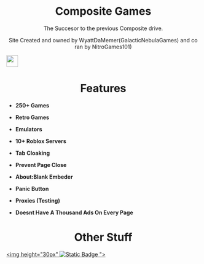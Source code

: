 <p align="center">

</p>

<h1 align="center">Composite Games</h1>
<p align="center">The Succesor to the previous Composite drive.</p>
<p align="Center">Site Created and owned by WyattDaMemer(GalacticNebulaGames) and co ran by NitroGames101)</p>
<a href="hhttps://discord.gg/y3RaAxhaBt"><img height="30px"  src="https://img.shields.io/badge/Join%20The%20Discord!-brightgreen?style=for-the-badge&logo=discord&logoColor=white&labelColor=%233f4bd1&color=%235865F2"></a>




<h1 align="center">Features</h1>

- **250+ Games**
- **Retro Games**
- **Emulators**
- **10+ Roblox Servers**

- **Tab Cloaking**
- **Prevent Page Close**
- **About:Blank Embeder**
- **Panic Button**
- **Proxies (Testing)**

- **Doesnt Have A Thousand Ads On Every Page**

<h1 align="center">Other Stuff</h1>

<a href="https://www.youtube.com/@WyattDaMemer"><img height="30px" <img alt="Static Badge" src="https://img.shields.io/badge/Subscribe%2C%20WyattDaMemer%2C%20white">
"></a>








